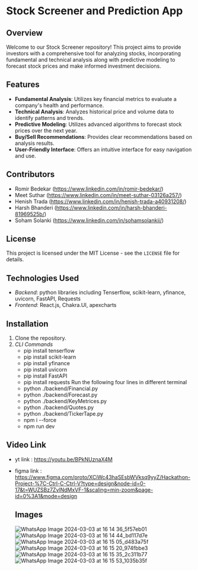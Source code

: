 # Stock Screener and Prediction App


## Overview

Welcome to our Stock Screener repository! This project aims to provide investors with a comprehensive tool for analyzing stocks, incorporating fundamental and technical analysis along with predictive modeling to forecast stock prices and make informed investment decisions.

## Features

- **Fundamental Analysis**: Utilizes key financial metrics to evaluate a company's health and performance.
- **Technical Analysis**: Analyzes historical price and volume data to identify patterns and trends.
- **Predictive Modeling**: Utilizes advanced algorithms to forecast stock prices over the next year.
- **Buy/Sell Recommendations**: Provides clear recommendations based on analysis results.
- **User-Friendly Interface**: Offers an intuitive interface for easy navigation and use.

## Contributors

- Romir Bedekar (https://www.linkedin.com/in/romir-bedekar/)
- Meet Suthar (https://www.linkedin.com/in/meet-suthar-03126a257/)
- Henish Trada (https://www.linkedin.com/in/henish-trada-a40931208/)
- Harsh Bhanderi (https://www.linkedin.com/in/harsh-bhanderi-81969525b/)
- Soham Solanki (https://www.linkedin.com/in/sohamsolankii/)

## License

This project is licensed under the MIT License - see the `LICENSE` file for details.


## Technologies Used

- *Backend*: python libraries including Tenserflow, scikit-learn, yfinance, uvicorn, FastAPI, Requests
- *Frontend*: React.js, Chakra.UI, apexcharts

## Installation

1. Clone the repository.
2. *CLI Commands*
   - pip install tenserflow
   - pip install scikit-learn
   - pip install yfinance
   - pip install uvicorn
   - pip install FastAPI
   - pip install requests
     Run the following four lines in different terminal
   - python ./backend/Financial.py
   - python ./backend/Forecast.py
   - python ./backend/KeyMetrices.py
   - python ./backend/Quotes.py
   - python ./backend/TickerTape.py
   - npm i --force
   - npm run dev
  
  ## Video Link
- yt link : https://youtu.be/BPkNUznaX4M
- figma link : https://www.figma.com/proto/XCiWc43haSEsbWVksq9yyZ/Hackathon-Project-%7C-Ctrl-C-Ctrl-V?type=design&node-id=0-17&t=WUZSBz7ZvlNdMxVF-1&scaling=min-zoom&page-id=0%3A1&mode=design

  ## Images
  ![WhatsApp Image 2024-03-03 at 16 14 36_5f57eb01](https://github.com/WiTheR60334/Hackathon/assets/115364885/841165d0-6128-4e26-a6b8-8e4bc05e97af)
  ![WhatsApp Image 2024-03-03 at 16 14 44_bd117d7e](https://github.com/WiTheR60334/Hackathon/assets/115364885/ac978a5b-91c1-489a-98c0-ab502d6595e5)
 ![WhatsApp Image 2024-03-03 at 16 15 05_d483a75f](https://github.com/WiTheR60334/Hackathon/assets/115364885/de819f92-9a65-43b9-a4d5-01db2165f93f)
![WhatsApp Image 2024-03-03 at 16 15 20_974fbbe3](https://github.com/WiTheR60334/Hackathon/assets/115364885/9270d10a-856e-4952-b6ec-32e06cdadbcc)
 ![WhatsApp Image 2024-03-03 at 16 15 35_2c311b77](https://github.com/WiTheR60334/Hackathon/assets/115364885/9c1885ea-91e4-4dd5-9442-d0f581dd1067)
![WhatsApp Image 2024-03-03 at 16 15 53_1035b35f](https://github.com/WiTheR60334/Hackathon/assets/115364885/1baf8fa6-14d4-4615-98b5-6f562aeeef86)
